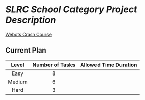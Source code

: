 # *SLRC School Category Project Description*

[Webots Crash Course](https://youtube.com/playlist?list=PLt69C9MnPchkLuNNc4q9SeMFA96_v4THJ)

## Current Plan

|Level|Number of Tasks|Allowed Time Duration|
|:----:|:---:|:---:|
|Easy|8||
|Medium|6||
|Hard|3||
